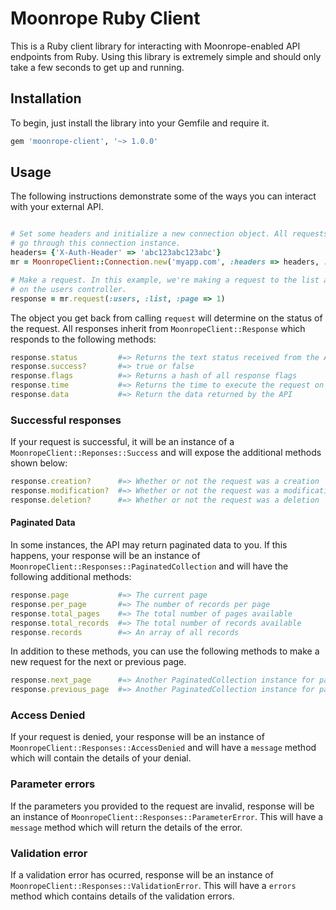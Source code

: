 # Moonrope Ruby Client

This is a Ruby client library for interacting with Moonrope-enabled API 
endpoints from Ruby. Using this library is extremely simple and should only
take a few seconds to get up and running.

## Installation

To begin, just install the library into your Gemfile and require it.

```ruby
gem 'moonrope-client', '~> 1.0.0'
```

## Usage

The following instructions demonstrate some of the ways you can interact with
your external API.

```ruby

# Set some headers and initialize a new connection object. All requests will
# go through this connection instance.
headers= {'X-Auth-Header' => 'abc123abc123abc'}
mr = MoonropeClient::Connection.new('myapp.com', :headers => headers, :ssl => true)

# Make a request. In this example, we're making a request to the list action
# on the users controller.
response = mr.request(:users, :list, :page => 1)
```

The object you get back from calling `request` will determine on the status
of the request. All responses inherit from `MoonropeClient::Response` which
responds to the following methods:

```ruby
response.status         #=> Returns the text status received from the API
response.success?       #=> true or false
response.flags          #=> Returns a hash of all response flags
response.time           #=> Returns the time to execute the request on the server
response.data           #=> Return the data returned by the API
```

### Successful responses

If your request is successful, it will be an instance of a 
`MoonropeClient::Reponses::Success` and will expose the additional methods 
shown below:

```ruby
response.creation?      #=> Whether or not the request was a creation
response.modification?  #=> Whether or not the request was a modification
response.deletion?      #=> Whether or not the request was a deletion
```

#### Paginated Data

In some instances, the API may return paginated data to you. If this happens,
your response will be an instance of `MoonropeClient::Responses::PaginatedCollection`
and will have the following additional methods:

```ruby
response.page           #=> The current page
response.per_page       #=> The number of records per page
response.total_pages    #=> The total number of pages available
response.total_records  #=> The total number of records available
response.records        #=> An array of all records
```

In addition to these methods, you can use the following methods to make a new
request for the next or previous page.

```ruby
response.next_page      #=> Another PaginatedCollection instance for page + 1
response.previous_page  #=> Another PaginatedCollection instance for page + 2
```

### Access Denied

If your request is denied, your response will be an instance of 
`MoonropeClient::Responses::AccessDenied` and will have a `message` method
which will contain the details of your denial.

### Parameter errors

If the parameters you provided to the request are invalid, response will
be an instance of `MoonropeClient::Responses::ParameterError`. This will
have a `message` method which will return the details of the error.

### Validation error

If a validation error has ocurred, response will be an instance of 
`MoonropeClient::Responses::ValidationError`. This will have a `errors` method
which contains details of the validation errors.
